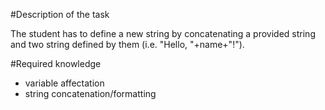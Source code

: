 #Description of the task

The student has to define a new string by concatenating a provided string
and two string defined by them (i.e. "Hello, "+name+"!").

#Required knowledge
- variable affectation
- string concatenation/formatting


